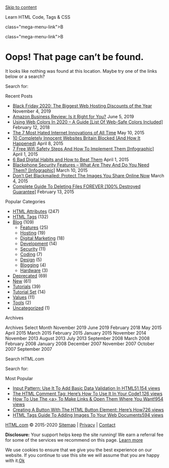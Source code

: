 <a href="#site-main" class="skip-link screen-reader-text">Skip to content</a>



[](https://html.com/)

Learn HTML Code, Tags & CSS


class="mega-menu-link">B<span class="mega-indicator"></span></a></span>




class="mega-menu-link">B<span class="mega-indicator"></span></a></span>



Oops! That page can’t be found.
===============================

It looks like nothing was found at this location. Maybe try one of the links below or a search?

<span class="screen-reader-text">Search for:</span>

Recent Posts

-   [Black Friday 2020: The Biggest Web Hosting Discounts of the Year](https://html.com/blog/black-friday/) <span class="post-date">November 4, 2019</span>
-   [Amazon Business Review: Is it Right for You?](https://html.com/blog/amazon-business-prime/) <span class="post-date">June 5, 2019</span>
-   [Using Web Colors In 2020 – A Guide \[List Of Web-Safe Colors Included\]](https://html.com/blog/design/html-colors/) <span class="post-date">February 12, 2018</span>
-   [The 7 Most Hated Internet Innovations of All Time](https://html.com/blog/hated-internet-innovations/) <span class="post-date">May 10, 2015</span>
-   [10 Completely Innocent Websites Britain Blocked (And How It Happened)](https://html.com/blog/websites-britain-blocked/) <span class="post-date">April 8, 2015</span>
-   [7 Free Wifi Safety Steps And How To Implement Them \[Infographic\]](https://html.com/blog/free-wi-fi-safety/) <span class="post-date">April 1, 2015</span>
-   [6 Bad Digital Habits and How to Beat Them](https://html.com/blog/6-bad-digital-habits/) <span class="post-date">April 1, 2015</span>
-   [Blackphone Security Features – What Are They And Do You Need Them? \[Infographic\]](https://html.com/blog/blackphone-security/) <span class="post-date">March 10, 2015</span>
-   [Don’t Get Blackmailed: Protect The Images You Share Online Now](https://html.com/blog/keep-personal-photos-private/) <span class="post-date">March 4, 2015</span>
-   [Complete Guide To Deleting Files FOREVER \[100% Destroyed Guarantee\]](https://html.com/blog/deleting-files-forever/) <span class="post-date">February 13, 2015</span>

Popular Categories

-   [HTML Attributes](https://html.com/./attributes/ "A complete list (and brief description)  of every attribute in the HTML specification, including the latest additions in HTML5. Click through to view details, code samples and more for each attribute.  Be sure to check out our HTML tags section, too.") (247)
-   [HTML Tags](https://html.com/./tags/ "A complete list (and brief description)  of every tag in the HTML, including the latest additions in HTML5.  Click through to view details, code samples and more for each tag.  Be sure to check out our HTML attributes section, too.") (132)
-   [Blog](https://html.com/./blog/) (109)
    -   [Features](https://html.com/./blog/features/) (25)
    -   [Hosting](https://html.com/./blog/hosting/) (19)
    -   [Digital Marketing](https://html.com/./blog/digital-marketing/) (18)
    -   [Development](https://html.com/./blog/development/) (14)
    -   [Security](https://html.com/./blog/security/) (11)
    -   [Coding](https://html.com/./blog/coding/) (7)
    -   [Design](https://html.com/./blog/design/) (5)
    -   [Blogging](https://html.com/./blog/blogging/) (4)
    -   [Hardware](https://html.com/./blog/hardware/) (3)
-   [Deprecated](https://html.com/./deprecated/ "Deprecated in html5") (69)
-   [New](https://html.com/./new/ "New in html5") (61)
-   [Tutorials](https://html.com/./tutorial/) (39)
-   [Tutorial Set](https://html.com/./tutorial-set/) (14)
-   [Values](https://html.com/./value/) (11)
-   [Tools](https://html.com/./tools/) (2)
-   [Uncategorized](https://html.com/./uncategorized/ "Uncategorized") (1)

Archives

Archives Select Month November 2019 June 2019 February 2018 May 2015 April 2015 March 2015 February 2015 January 2015 November 2014 November 2013 August 2013 July 2013 September 2008 March 2008 February 2008 January 2008 December 2007 November 2007 October 2007 September 2007

Search HTML.com

<span class="screen-reader-text">Search for:</span>

Most Popular

-   <a href="https://html.com/attributes/input-pattern/" class="popular_posts_bars_link">Input Pattern: Use It To Add Basic Data Validation In HTML5</a><span class="popular_posts_bars_comment_count_hold"><a href="https://html.com/attributes/input-pattern/#comments" class="popular_posts_bars_comment_count">1,154 views</a><span class="popular_posts_bars_comment_count_triangle"></span></span>
-   <a href="https://html.com/tags/comment-tag/" class="popular_posts_bars_link">The HTML Comment Tag: Here’s How To Use It In Your Code</a><span class="popular_posts_bars_comment_count_hold"><a href="https://html.com/tags/comment-tag/#comments" class="popular_posts_bars_comment_count">1,126 views</a><span class="popular_posts_bars_comment_count_triangle"></span></span>
-   <a href="https://html.com/attributes/a-target/" class="popular_posts_bars_link">How To Use The &lt;a&gt; To Make Links &amp; Open Them Where You Want!</a><span class="popular_posts_bars_comment_count_hold"><a href="https://html.com/attributes/a-target/#comments" class="popular_posts_bars_comment_count">954 views</a><span class="popular_posts_bars_comment_count_triangle"></span></span>
-   <a href="https://html.com/tags/button/" class="popular_posts_bars_link">Creating A Button With The HTML Button Element: Here’s How</a><span class="popular_posts_bars_comment_count_hold"><a href="https://html.com/tags/button/#comments" class="popular_posts_bars_comment_count">726 views</a><span class="popular_posts_bars_comment_count_triangle"></span></span>
-   <a href="https://html.com/tags/img/" class="popular_posts_bars_link">HTML Tags Guide To Adding Images To Your Web Documents</a><span class="popular_posts_bars_comment_count_hold"><a href="https://html.com/tags/img/#comments" class="popular_posts_bars_comment_count">594 views</a><span class="popular_posts_bars_comment_count_triangle"></span></span>

[HTML.com](/) © 2015-2020 [Sitemap](/sitemap/) | [Privacy](/privacy/) | [Contact](/contact/)

**Disclosure:** Your support helps keep the site running! We earn a referral fee for some of the services we recommend on this page. [Learn more](/disclosure/)

<span id="cn-notice-text" class="cn-text-container">We use cookies to ensure that we give you the best experience on our website. If you continue to use this site we will assume that you are happy with it.</span><span id="cn-notice-buttons" class="cn-buttons-container"><a href="#" id="cn-accept-cookie" class="cn-set-cookie cn-button bootstrap button">Ok</a></span><a href="javascript:void(0);" id="cn-close-notice" class="cn-close-icon"></a>
